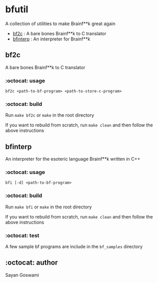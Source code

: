 # bfutil
A collection of utilities to make Brainf**k great again

- [bf2c](#bf2c) : A bare bones Brainf**k to C translator
- [bfinterp](#bfinterp) : An interpreter for Brainf**k


## bf2c
A bare bones Brainf**k to C translator

### :octocat: usage

`bf2c <path-to-bf-program> <path-to-store-c-program>`

### :octocat: build

Run `make bf2c` or `make` in the root directory

If you want to rebuild from scratch, run `make clean` and then follow the above instructions



## bfinterp
An interpreter for the esoteric language Brainf**k written in C++

### :octocat: usage

`bfi [-d] <path-to-bf-program>`

### :octocat: build

Run `make bfi` or `make` in the root directory

If you want to rebuild from scratch, run `make clean` and then follow the above instructions

### :octocat: test

A few sample bf programs are include in the `bf_samples` directory


## :octocat: author
Sayan Goswami